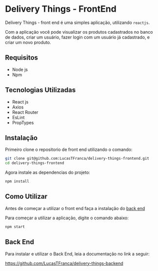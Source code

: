 # Delivery Things - FrontEnd
 
Delivery Things - front end é uma simples aplicação, utilizando `reactjs`.

Com a aplicação você pode visualizar os produtos cadastrados no banco de dados,
criar um usuário, fazer login com um usuário já cadastrado, e criar um novo produto.


## Requisitos

- Node js
- Npm

## Tecnologias Utilizadas

- React js
- Axios
- React Router
- EsLint
- PropTypes


## Instalação

Primeiro clone o repositorio de front end utilizando o comando:

```bash
git clone git@github.com:LucasTFranca/delivery-things-frontend.git
cd delivery-things-frontend
```

Agora instale as dependencias do projeto:

```bash
npm install
```

## Como Utilizar

Antes de começar a utilizar o front end faça a instalação do [back end](#back-end)

Para começar a utilizar a aplicação, digite o comando abaixo:

```bash
npm start
```

## Back End

Para instalar e utilizar o Back End, leia a documentação no link a seguir:

https://github.com/LucasTFranca/delivery-things-backend
